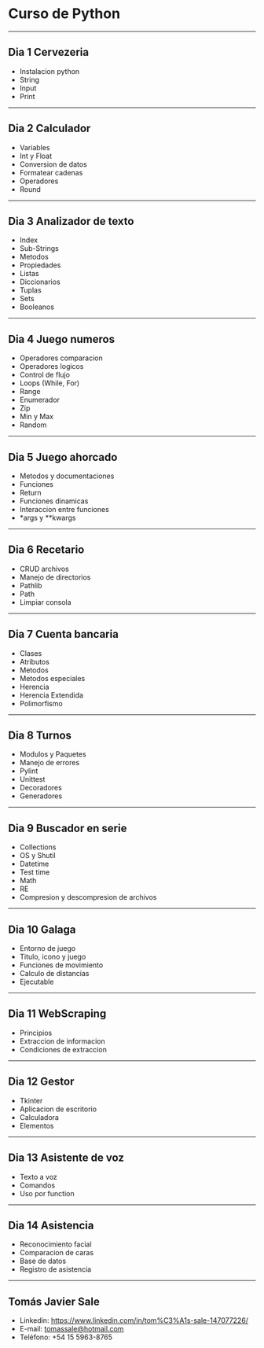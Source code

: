 # Curso de Python
---
## Dia 1 Cervezeria
* Instalacion python
* String
* Input
* Print
---
## Dia 2 Calculador
* Variables
* Int y Float
* Conversion de datos
* Formatear cadenas
* Operadores
* Round
---
## Dia 3 Analizador de texto
* Index
* Sub-Strings
* Metodos
* Propiedades
* Listas
* Diccionarios
* Tuplas
* Sets
* Booleanos
---
## Dia 4 Juego numeros
* Operadores comparacion
* Operadores logicos
* Control de flujo
* Loops (While, For)
* Range
* Enumerador
* Zip
* Min y Max
* Random
---
## Dia 5 Juego ahorcado
* Metodos y documentaciones
* Funciones
* Return
* Funciones dinamicas
* Interaccion entre funciones
* *args y **kwargs
---
## Dia 6 Recetario
* CRUD archivos
* Manejo de directorios
* Pathlib
* Path
* Limpiar consola
---
## Dia 7 Cuenta bancaria
* Clases
* Atributos
* Metodos
* Metodos especiales
* Herencia
* Herencia Extendida
* Polimorfismo
---
## Dia 8 Turnos
* Modulos y Paquetes
* Manejo de errores
* Pylint
* Unittest
* Decoradores
* Generadores
---
## Dia 9 Buscador en serie
* Collections
* OS y Shutil
* Datetime
* Test time
* Math
* RE
* Compresion y descompresion de archivos
---
## Dia 10 Galaga
* Entorno de juego
* Titulo, icono y juego
* Funciones de movimiento
* Calculo de distancias
* Ejecutable
---
## Dia 11 WebScraping
* Principios
* Extraccion de informacion
* Condiciones de extraccion
---
## Dia 12 Gestor
* Tkinter
* Aplicacion de escritorio
* Calculadora
* Elementos
---
## Dia 13 Asistente de voz
* Texto a voz
* Comandos
* Uso por function
---
## Dia 14 Asistencia
* Reconocimiento facial
* Comparacion de caras
* Base de datos
* Registro de asistencia
---
## Tomás Javier Sale
* Linkedin: https://www.linkedin.com/in/tom%C3%A1s-sale-147077226/
* E-mail: tomassale@hotmail.com
* Teléfono: +54 15 5963-8765